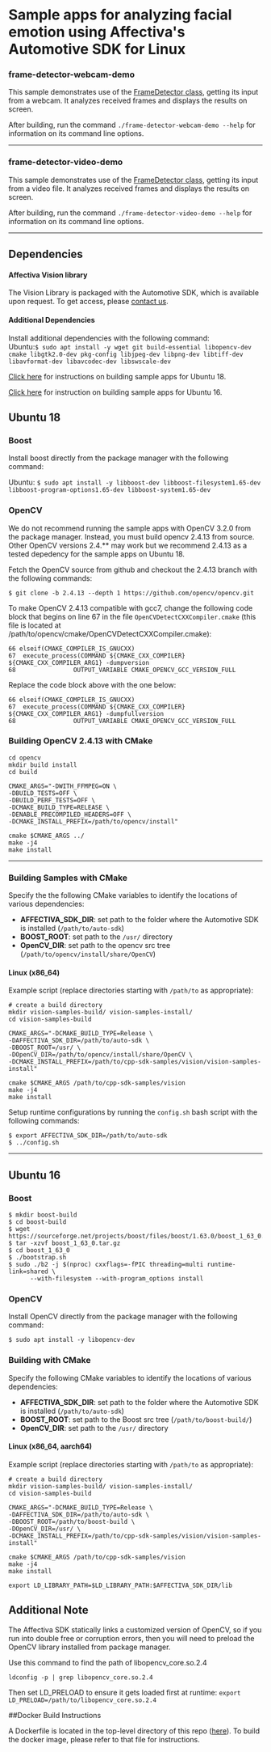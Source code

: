 # Sample apps for analyzing facial emotion using Affectiva's Automotive SDK for Linux
### frame-detector-webcam-demo

This sample demonstrates use of the [FrameDetector class](https://auto.affectiva.com/docs/vision-create-detector), getting its input from a webcam. It analyzes received frames and displays the results on screen.

After building, run the command `./frame-detector-webcam-demo --help` for information on its command line options.

---

### frame-detector-video-demo

This sample demonstrates use of the [FrameDetector class](https://auto.affectiva.com/docs/vision-create-detector), getting its input from a video file. It analyzes received frames and displays the results on screen.

After building, run the command `./frame-detector-video-demo --help` for information on its command line options.

---

## Dependencies

#### Affectiva Vision library

The Vision Library is packaged with the Automotive SDK, which is available upon request. To get access, please [contact us](https://auto.affectiva.com/).

#### Additional Dependencies

Install additional dependencies with the following command:  
Ubuntu:`$ sudo apt install -y wget git build-essential libopencv-dev cmake libgtk2.0-dev pkg-config libjpeg-dev libpng-dev libtiff-dev libavformat-dev libavcodec-dev libswscale-dev`  

[Click here](#ubuntu-18) for instructions on building sample apps for Ubuntu 18.

[Click here](#ubuntu-16) for instruction on building sample apps for Ubuntu 16. 

## Ubuntu 18  

### Boost
Install boost directly from the package manager with the following command:   

Ubuntu: `$ sudo apt install -y libboost-dev libboost-filesystem1.65-dev libboost-program-options1.65-dev libboost-system1.65-dev`

### OpenCV  
We do not recommend running the sample apps with OpenCV 3.2.0 from the package manager. Instead, you must build opencv 2.4.13 from source. Other OpenCV versions 2.4.** may work but we recommend 2.4.13 as a tested depedency for the sample apps on Ubuntu 18.

Fetch the OpenCV source from github and checkout the 2.4.13 branch with the following commands:

`$ git clone -b 2.4.13 --depth 1 https://github.com/opencv/opencv.git` <br/>

To make OpenCV 2.4.13 compatible with gcc7, change the following code block that begins on line 67 in the file `OpenCVDetectCXXCompiler.cmake` (this file is located at /path/to/opencv/cmake/OpenCVDetectCXXCompiler.cmake):   

```
66 elseif(CMAKE_COMPILER_IS_GNUCXX)
67  execute_process(COMMAND ${CMAKE_CXX_COMPILER} ${CMAKE_CXX_COMPILER_ARG1} -dumpversion
68                OUTPUT_VARIABLE CMAKE_OPENCV_GCC_VERSION_FULL

```

Replace the code block above with the one below:

```
66 elseif(CMAKE_COMPILER_IS_GNUCXX)
67  execute_process(COMMAND ${CMAKE_CXX_COMPILER} ${CMAKE_CXX_COMPILER_ARG1} -dumpfullversion
68                OUTPUT_VARIABLE CMAKE_OPENCV_GCC_VERSION_FULL

```


### Building OpenCV 2.4.13 with CMake

```
cd opencv
mkdir build install
cd build

CMAKE_ARGS="-DWITH_FFMPEG=ON \
-DBUILD_TESTS=OFF \ 
-DBUILD_PERF_TESTS=OFF \ 
-DCMAKE_BUILD_TYPE=RELEASE \ 
-DENABLE_PRECOMPILED_HEADERS=OFF \
-DCMAKE_INSTALL_PREFIX=/path/to/opencv/install"

cmake $CMAKE_ARGS ../
make -j4 
make install 
```
----
### Building Samples with CMake

Specify the the following CMake variables to identify the locations of various dependencies:

- **AFFECTIVA_SDK_DIR**: set path to the folder where the Automotive SDK is installed (`/path/to/auto-sdk`)
- **BOOST_ROOT**: set path to the `/usr/` directory
- **OpenCV_DIR**: set path to the opencv src tree (`/path/to/opencv/install/share/OpenCV`)

#### Linux (x86_64)

Example script (replace directories starting with `/path/to` as appropriate):  
```
# create a build directory
mkdir vision-samples-build/ vision-samples-install/
cd vision-samples-build

CMAKE_ARGS="-DCMAKE_BUILD_TYPE=Release \
-DAFFECTIVA_SDK_DIR=/path/to/auto-sdk \
-DBOOST_ROOT=/usr/ \
-DOpenCV_DIR=/path/to/opencv/install/share/OpenCV \
-DCMAKE_INSTALL_PREFIX=/path/to/cpp-sdk-samples/vision/vision-samples-install"

cmake $CMAKE_ARGS /path/to/cpp-sdk-samples/vision 
make -j4
make install

```
Setup runtime configurations by running the `config.sh` bash script with the following commands:
```
$ export AFFECTIVA_SDK_DIR=/path/to/auto-sdk
$ ../config.sh

```

---

## Ubuntu 16

### Boost 
```
$ mkdir boost-build
$ cd boost-build
$ wget https://sourceforge.net/projects/boost/files/boost/1.63.0/boost_1_63_0.tar.gz
$ tar -xzvf boost_1_63_0.tar.gz
$ cd boost_1_63_0
$ ./bootstrap.sh
$ sudo ./b2 -j $(nproc) cxxflags=-fPIC threading=multi runtime-link=shared \
      --with-filesystem --with-program_options install
```

### OpenCV
Install OpenCV directly from the package manager with the following command:

`$ sudo apt install -y libopencv-dev`

### Building with CMake

Specify the following CMake variables to identify the locations of various dependencies:

- **AFFECTIVA_SDK_DIR**: set path to the folder where the Automotive SDK is installed (`/path/to/auto-sdk`)
- **BOOST_ROOT**: set path to the Boost src tree (`/path/to/boost-build/`)
- **OpenCV_DIR**: set path to the `/usr/` directory


#### Linux (x86_64, aarch64)

Example script (replace directories starting with `/path/to` as appropriate):
```
# create a build directory
mkdir vision-samples-build/ vision-samples-install/
cd vision-samples-build

CMAKE_ARGS="-DCMAKE_BUILD_TYPE=Release \
-DAFFECTIVA_SDK_DIR=/path/to/auto-sdk \
-DBOOST_ROOT=/path/to/boost-build \
-DOpenCV_DIR=/usr/ \
-DCMAKE_INSTALL_PREFIX=/path/to/cpp-sdk-samples/vision/vision-samples-install"

cmake $CMAKE_ARGS /path/to/cpp-sdk-samples/vision 
make -j4
make install

export LD_LIBRARY_PATH=$LD_LIBRARY_PATH:$AFFECTIVA_SDK_DIR/lib
```

## Additional Note

The Affectiva SDK statically links a customized version of OpenCV, so if you run into double free or corruption errors, then you will need to preload the OpenCV library installed from package manager.

Use this command to find the path of libopencv_core.so.2.4

`ldconfig -p | grep libopencv_core.so.2.4`

Then set LD_PRELOAD to ensure it gets loaded first at runtime:
`export LD_PRELOAD=/path/to/libopencv_core.so.2.4`


##Docker Build Instructions

A Dockerfile is located in the top-level directory of this repo ([here](../Dockerfile)). To build the docker image, please refer to that file for instructions.

